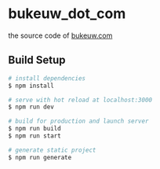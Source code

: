 # bukeuw_dot_com
the source code of [bukeuw.com](https://bukeuw.com)

## Build Setup

```bash
# install dependencies
$ npm install

# serve with hot reload at localhost:3000
$ npm run dev

# build for production and launch server
$ npm run build
$ npm run start

# generate static project
$ npm run generate
```
